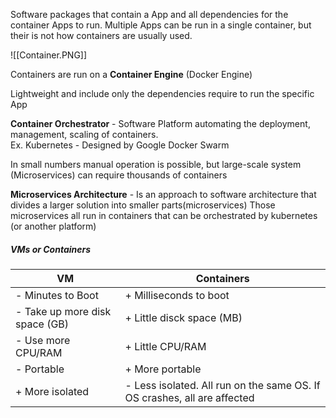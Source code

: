
Software packages that contain a App and all dependencies for the container Apps to run.  Multiple Apps can be run in a single container, but their is not how containers are usually used.  

![[Container.PNG]]

Containers are run on a **Container Engine** (Docker Engine)

Lightweight and include only the dependencies require to run the specific App

**Container Orchestrator** - Software Platform automating the deployment, management, scaling of containers.  
	Ex. Kubernetes - Designed by Google
		Docker Swarm

In small numbers manual operation is possible, but large-scale system (Microservices) can require thousands of containers

**Microservices Architecture** - Is an approach to software architecture that divides a larger solution into smaller parts(microservices) Those microservices all run in containers that can be orchestrated by kubernetes (or another platform)

##### VMs or Containers


| VM                             | Containers                                                                 |
| ------------------------------ | -------------------------------------------------------------------------- |
| - Minutes to Boot              | + Milliseconds to boot                                                     |
| - Take up more disk space (GB) | + Little disck space (MB)                                                  |
| - Use more CPU/RAM             | + Little CPU/RAM                                                           |
| - Portable                     | + More portable                                                            |
| + More isolated                | - Less isolated.  All run on the same OS.  If OS crashes, all are affected |

